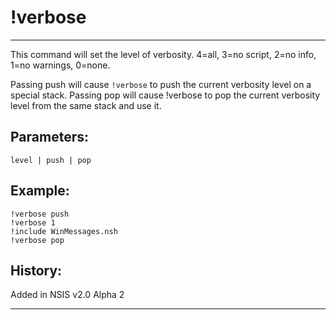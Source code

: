 # !verbose

---

This command will set the level of verbosity. 4=all, 3=no script, 2=no info, 1=no warnings, 0=none.

Passing push will cause `!verbose` to push the current verbosity level on a special stack. Passing pop will cause !verbose to pop the current verbosity level from the same stack and use it.

## Parameters:

    level | push | pop

## Example:

	!verbose push
	!verbose 1
	!include WinMessages.nsh
	!verbose pop

## History:

Added in NSIS v2.0 Alpha 2

---
